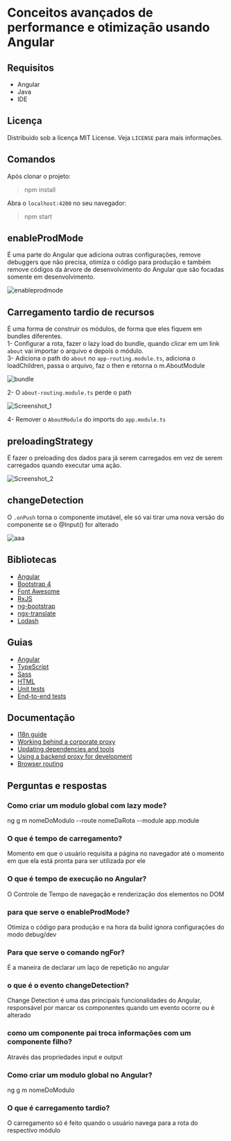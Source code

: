 # Conceitos avançados de performance e otimização usando Angular
## Requisitos
- Angular
- Java
- IDE

## Licença
Distribuido sob a licença MIT License. Veja `LICENSE` para mais informações.

## Comandos
Após clonar o projeto:
>npm install
 
Abra o `localhost:4200` no seu navegador:
>npm start

## enableProdMode
É uma parte do Angular que adiciona outras configurações, remove debuggers que não precisa, otimiza o código para produção e também remove códigos da árvore de desenvolvimento do Angular que são focadas somente em desenvolvimento. 

![enableprodmode](https://user-images.githubusercontent.com/72028645/130243418-ee9cfba6-af2d-48cb-91f7-53fd57649ba5.png)

## Carregamento tardio de recursos
É uma forma de construir os módulos, de forma que eles fiquem em bundles diferentes. <br>
1- Configurar a rota, fazer o lazy load do bundle, quando clicar em um link `about` vai importar o arquivo e depois o módulo. <br>
3- Adiciona o path do `about` no `app-routing.module.ts`, adiciona o loadChildren, passa o arquivo, faz o then e retorna o m.AboutModule 

![bundle](https://user-images.githubusercontent.com/72028645/130244453-30a5d3ff-79fa-45da-bab3-8fb7a84b0bc0.png)

2- O `about-routing.module.ts` perde o path

![Screenshot_1](https://user-images.githubusercontent.com/72028645/130245048-3a0a8ed9-7de4-463e-b511-5d52c13a1c3c.png)

4- Remover o `AboutModule` do imports do `app.module.ts`

## preloadingStrategy 
É fazer o preloading dos dados para já serem carregados em vez de serem carregados quando executar uma ação.

![Screenshot_2](https://user-images.githubusercontent.com/72028645/130246665-fb397f27-3154-4e36-ae58-9a229923601b.png)

## changeDetection
O `.onPush` torna o componente imutável, ele só vai tirar uma nova versão do componente se o @Input() for alterado

![aaa](https://user-images.githubusercontent.com/72028645/130250502-35ce9bed-7c9b-499b-98c2-08a320705298.png)

## Bibliotecas
- [Angular](https://angular.io)
- [Bootstrap 4](https://getbootstrap.com)
- [Font Awesome](http://fontawesome.io)
- [RxJS](http://reactivex.io/rxjs)
- [ng-bootstrap](https://ng-bootstrap.github.io)
- [ngx-translate](https://github.com/ngx-translate/core)
- [Lodash](https://lodash.com)

## Guias

- [Angular](docs/coding-guides/angular.md)
- [TypeScript](docs/coding-guides/typescript.md)
- [Sass](docs/coding-guides/sass.md)
- [HTML](docs/coding-guides/html.md)
- [Unit tests](docs/coding-guides/unit-tests.md)
- [End-to-end tests](docs/coding-guides/e2e-tests.md)

## Documentação
- [I18n guide](docs/i18n.md)
- [Working behind a corporate proxy](docs/corporate-proxy.md)
- [Updating dependencies and tools](docs/updating.md)
- [Using a backend proxy for development](docs/backend-proxy.md)
- [Browser routing](docs/routing.md)

## Perguntas e respostas
### Como criar um modulo global com lazy mode?
ng g m nomeDoModulo --route nomeDaRota --module app.module

### O que é tempo de carregamento?
Momento em que o usuário requisita a página no navegador até o momento em que ela está pronta para ser utilizada por ele

### O que é tempo de execução no Angular?
O Controle de Tempo de navegação e renderização dos elementos no DOM

### para que serve o enableProdMode?
Otimiza o código para produção e na hora da build ignora configurações do modo debug/dev

### Para que serve o comando ngFor?
É a maneira de declarar um laço de repetição no angular

### o que é o evento changeDetection?
Change Detection é uma das principais funcionalidades do Angular, responsável por marcar os componentes quando um evento ocorre ou é alterado

### como um componente pai troca informações com um componente filho?
Através das propriedades input e output

### Como criar um modulo global no Angular?
ng g m nomeDoModulo

### O que é carregamento tardio?
O carregamento só é feito quando o usuário navega para a rota do respectivo módulo
